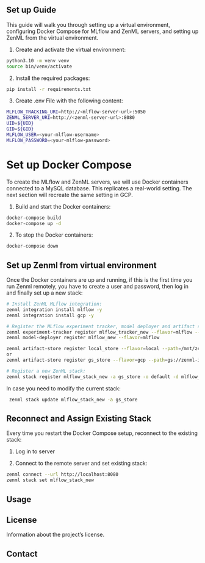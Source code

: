 ## Set up Guide

This guide will walk you through setting up a virtual environment, configuring Docker Compose for MLflow and ZenML servers, and setting up ZenML from the virtual environment.


1.	Create and activate the virtual environment:

```bash
python3.10 -m venv venv
source bin/venv/activate
```

2.	Install the required packages:

```bash
pip install -r requirements.txt
```

3. Create .env File with the following content:
```bash
MLFLOW_TRACKING_URI=http://<mlflow-server-url>:5050
ZENML_SERVER_URI=http://<zenml-server-url>:8080
UID=${UID}
GID=${GID}
MLFLOW_USER=<your-mlflow-username>
MLFLOW_PASSWORD=<your-mlflow-password>
```

# Set up Docker Compose

To create the MLflow and ZenML servers, we will use Docker containers connected to a MySQL database. This replicates a real-world setting. The next section will recreate the same setting in GCP.

1.	Build and start the Docker containers:

```bash
docker-compose build
docker-compose up -d
```

2.	To stop the Docker containers:

```bash
docker-compose down
```

## Set up Zenml from virtual environment

Once the Docker containers are up and running, if this is the first time you run Zenml remotely, you have to create a user and password, then log in and finally set up a new stack:

```bash
# Install ZenML MLflow integration:
zenml integration install mlflow -y
zenml integration install gcp -y

# Register the MLflow experiment tracker, model deployer and artifact store:
zenml experiment-tracker register mlflow_tracker_new --flavor=mlflow --tracking_uri=http://localhost:5050 --tracking_username=mlflow_user --tracking_password=SecurePassword
zenml model-deployer register mlflow_new --flavor=mlflow

zenml artifact-store register local_store --flavor=local --path=/mnt/zenml_store
or
zenml artifact-store register gs_store --flavor=gcp --path=gs://zenml-integration/zenml

# Register a new ZenML stack:
zenml stack register mlflow_stack_new -a gs_store -o default -d mlflow_new -e mlflow_tracker_new --set
```

In case you need to modify the current stack:

```sh
 zenml stack update mlflow_stack_new -a gs_store
```

## Reconnect and Assign Existing Stack

Every time you restart the Docker Compose setup, reconnect to the existing stack:

1. Log in to server

2. Connect to the remote server and set existing stack:
```bash
zenml connect --url http://localhost:8080
zenml stack set mlflow_stack_new
```

## Usage


## License

Information about the project’s license.

## Contact
